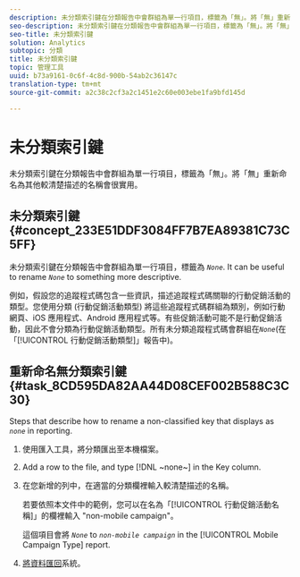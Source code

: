 ```yaml
---
description: 未分類索引鍵在分類報告中會群組為單一行項目，標籤為「無」。將「無」重新命名為其他較清楚描述的名稱會很實用。
seo-description: 未分類索引鍵在分類報告中會群組為單一行項目，標籤為「無」。將「無」重新命名為其他較清楚描述的名稱會很實用。
seo-title: 未分類索引鍵
solution: Analytics
subtopic: 分類
title: 未分類索引鍵
topic: 管理工具
uuid: b73a9161-0c6f-4c8d-900b-54ab2c36147c
translation-type: tm+mt
source-git-commit: a2c38c2cf3a2c1451e2c60e003ebe1fa9bfd145d

---
```



# 未分類索引鍵

未分類索引鍵在分類報告中會群組為單一行項目，標籤為「無」。將「無」重新命名為其他較清楚描述的名稱會很實用。

## 未分類索引鍵 {#concept_233E51DDF3084FF7B7EA89381C73C5FF}

未分類索引鍵在分類報告中會群組為單一行項目，標籤為 *`None`*. It can be useful to rename *`None`* to something more descriptive.

例如，假設您的追蹤程式碼包含一些資訊，描述追蹤程式碼關聯的行動促銷活動的類型。您使用分類 (行動促銷活動類型) 將這些追蹤程式碼群組為類別，例如行動網頁、iOS 應用程式、Android 應用程式等。有些促銷活動可能不是行動促銷活動，因此不會分類為行動促銷活動類型。所有未分類追蹤程式碼會群組在&#x200B;*`None`*(在「[!UICONTROL 行動促銷活動類型]」報告中)。

## 重新命名無分類索引鍵 {#task_8CD595DA82AA44D08CEF002B588C3C30}

<!-- 

t_rename_classification_none.xml

 -->

Steps that describe how to rename a non-classified key that displays as *`none`* in reporting.

1. 使用匯入工具，將分類匯出至本機檔案。
1. Add a row to the file, and type [!DNL ~none~] in the Key column.
1. 在您新增的列中，在適當的分類欄裡輸入較清楚描述的名稱。

   若要依照本文件中的範例，您可以在名為「[!UICONTROL 行動促銷活動名稱]」的欄裡輸入 "non-mobile campaign"。

   這個項目會將 *`None`* to *`non-mobile campaign`* in the [!UICONTROL Mobile Campaign Type] report.
1. [將資料匯回](../../../components/c-classifications2/c-classifications-importer/import-file.md#concept_F88785E2BDFD448CB5D1DA3491466B0D)系統。
